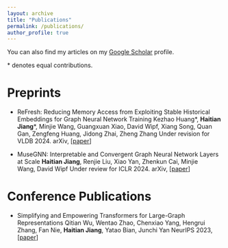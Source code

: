 ```yaml
---
layout: archive
title: "Publications"
permalink: /publications/
author_profile: true
---
```


You can also find my articles on my [Google Scholar](https://scholar.google.com/citations?user=Oi0XgvQAAAAJ) profile.

\* denotes equal contributions.

# Preprints

- ReFresh: Reducing Memory Access from Exploiting Stable Historical Embeddings for Graph Neural Network Training 
  Kezhao Huang*, **Haitian Jiang**\*, Minjie Wang, Guangxuan Xiao, David Wipf, Xiang Song, Quan Gan, Zengfeng Huang, Jidong Zhai, Zheng Zhang
  Under revision for VLDB 2024. arXiv, \[[paper](https://arxiv.org/abs/2301.07482)\]

- MuseGNN: Interpretable and Convergent Graph Neural Network Layers at Scale
  **Haitian Jiang**, Renjie Liu, Xiao Yan, Zhenkun Cai, Minjie Wang, David Wipf
  Under review for ICLR 2024. arXiv, \[[paper](https://arxiv.org/abs/2310.12457)\]

# Conference Publications

- Simplifying and Empowering Transformers for Large-Graph Representations
  Qitian Wu, Wentao Zhao, Chenxiao Yang, Hengrui Zhang, Fan Nie, **Haitian Jiang**, Yatao Bian, Junchi Yan 
  NeurIPS 2023, \[[paper](https://arxiv.org/abs/2306.10759)\]
